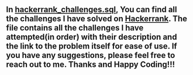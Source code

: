 ## In [hackerrank_challenges.sql](hackerrank_challenges.sql), You can find all the challenges I have solved on [Hackerrank](https://www.hackerrank.com/). The file contains all the challenges I have attempted(in order) with their description and the link to the problem itself for ease of use. If you have any suggestions, please feel free to reach out to me. Thanks and Happy Coding!!! 
